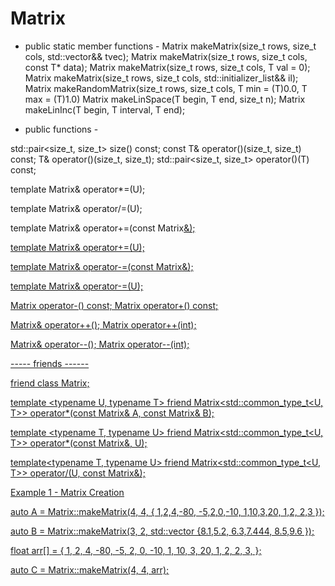 # Matrix<T>

- public static member functions -
Matrix makeMatrix(size_t rows, size_t cols, std::vector<T>&& tvec);
Matrix makeMatrix(size_t rows, size_t cols, const T* data);
Matrix makeMatrix(size_t rows, size_t cols, T val = 0);
Matrix makeMatrix(size_t rows, size_t cols, std::initializer_list<T>&& il);
Matrix makeRandomMatrix(size_t rows, size_t cols, T min = (T)0.0, T max = (T)1.0)
Matrix makeLinSpace(T begin, T end, size_t n);
Matrix makeLinInc(T begin, T interval, T end);

- public functions -

std::pair<size_t, size_t> size() const;
const T& operator()(size_t, size_t) const;
T& operator()(size_t, size_t);
std::pair<size_t, size_t> operator()(T) const;

template <typename U>
Matrix& operator*=(U);


template<typename U>
Matrix& operator/=(U);


template<typename U>
Matrix& operator+=(const Matrix<U>&);

template<typename U>
Matrix& operator+=(U);

template<typename U>
Matrix& operator-=(const Matrix<U>&);

template<typename U>
Matrix& operator-=(U);

Matrix operator-() const;
Matrix operator+() const;

Matrix& operator++();
Matrix operator++(int);

Matrix& operator--();
Matrix operator--(int);

----- friends ------

friend class Matrix;

template <typename U, typename T>
friend Matrix<std::common_type_t<U, T>> operator*(const Matrix<U>& A, const Matrix<T>& B);

template <typename T, typename U>
friend Matrix<std::common_type_t<U, T>> operator*(const Matrix<T>&, U);

template<typename T, typename U>
friend Matrix<std::common_type_t<U, T>> operator/(U, const Matrix<T>&);

Example 1 - Matrix Creation


auto A = Matrix<int>::makeMatrix(4, 4, { 1,2,4,-80,
                                        -5,2,0,-10,
                                         1,10,3,20,
                                         1,2, 2,3 });
	
auto B = Matrix<float>::makeMatrix(3, 2, std::vector<float>
										{8.1,5.2,
										 6.3,7.444,
										 8.5,9.6 });
		 
float arr[] = { 1, 2, 4, -80,
               -5, 2, 0, -10,
                1, 10, 3, 20,
                1, 2, 2, 3, };

auto C = Matrix<float>::makeMatrix(4, 4, arr);		 